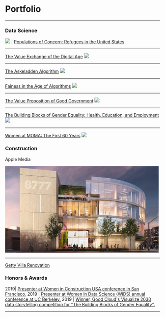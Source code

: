 # Portfolio

---

### Data Science 

<img src="images/dummy_thumbnail.jpg?raw=true" width = "100"/> | [Populations of Concern: Refugees in the United States](https://www.behance.net/gallery/87351527/Populations-of-Concern-Refugees-in-the-United-States?tracking_source=project_owner_other_projects)

---
[The Value Exchange of the Digital Age](https://medium.com/berkeleyischool/the-value-exchange-of-the-digital-age-9d44ddd2d0c0)
<img src="images/dummy_thumbnail.jpg?raw=true"/>

---
[The Askeladden Algorithm](https://github.com/annacjacobson/207_FinalProject_Askeladden)
<img src="images/dummy_thumbnail.jpg?raw=true"/>

---
[Fainess in the Age of Algorithms](https://medium.com/berkeleyischool/fairness-in-the-age-of-algorithms-feb11c56a709)
<img src="images/dummy_thumbnail.jpg?raw=true"/>

---
[The Value Proposition of Good Government](https://www.behance.net/gallery/76704737/WDVP-2019-The-Value-Proposition-of-Good-Government)
<img src="images/dummy_thumbnail.jpg?raw=true"/>

---
[The Building Blocks of Gender Equality: Health, Education, and Employment](https://datastudio.google.com/u/0/reporting/1tlqT8tm00MX9md_f4DitMSVqWbk-6oK0)
<img src="images/dummy_thumbnail.jpg?raw=true"/>

---
[Women at MOMA: The First 60 Years](https://medium.com/berkeleyischool/women-at-moma-the-first-60-years-383d6b98f4f)
<img src="images/dummy_thumbnail.jpg?raw=true"/>


### Construction

Apple Media

<img src="images/apple_media.jpg?raw=true" width = "500"/>

---
[Getty Villa Renovation](https://annacjacobson.github.io/thegettyvilla)


### Honors & Awards

2019| [Presenter at Women in Construction USA conference in San Francisco.](https://medium.com/berkeleyischool/crafting-a-sustainable-career-8ba3d8cdbcd6)
2019 | [Presenter at Women in Data Science (WiDS) annual conference at UC Berkeley.](https://www.ischool.berkeley.edu/events/2019/wids-berkeley)
2019 | [Winner, Good Cloud's Visualize 2030 data storytelling competition for "The Building Blocks of Gender Equality".](https://cloud.google.com/visualize-2030/#meet-the-winners)

---
